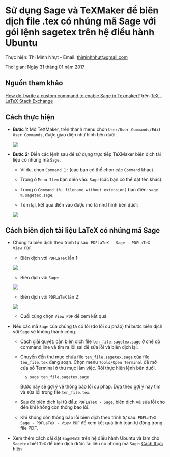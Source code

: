 # Sử dụng Sage và TeXMaker để biên dịch file .tex có nhúng mã Sage với gói lệnh sagetex trên hệ điều hành Ubuntu

Thực hiện: Thi Minh Nhựt - Email: thiminhnhut@gmail.com

Thời gian: Ngày 31 tháng 01 năm 2017

## Nguồn tham khảo

[How do I write a custom command to enable Sage in Texmaker?](https://goo.gl/GmLEWx) trên [TeX - LaTeX Stack Exchange](http://tex.stackexchange.com/)

## Cách thực hiện

* **Bước 1:** Mở TeXMaker, trên thanh menu chọn `User/User Commands/Edit User Commands`, 
được giao diện như hình bên dưới:

	![](https://raw.githubusercontent.com/thiminhnhut/latex/master/sagetex/images/sage-texmaker-1.png)

* **Bước 2:** Điền các lệnh sau để sử dụng trực tiếp TeXMaker biên dịch tài liệu có nhúng mã `Sage`.

	+ Ví dụ, chọn `Command 1:` (các bạn có thể chọn các `Command` khác).
	
	+ Trong ô `Menu Item` bạn điền vào: `Sage` (các bạn có thể đặt tên khác).
	
	+ Trong ô `Command (%: filename without extension)` bạn điền: `sage %.sagetex.sage`.
	
	+ Tóm lại, kết quả điền vào được mô tả như hình bên dưới:
	
	![](https://raw.githubusercontent.com/thiminhnhut/latex/master/sagetex/images/sage-texmaker-2.png)

## Cách biên dịch tài liệu LaTeX có nhúng mã Sage

* Chúng ta biên dịch theo trình tự sau: `PDFLaTeX - Sage - PDFLaTeX - View PDF`.

	+ Biên dịch với `PDFLaTeX` lần 1:
	
	![](https://raw.githubusercontent.com/thiminhnhut/latex/master/sagetex/images/compile-pdflatex.png)
	
	+ Biên dịch với `Sage`:
	
	![](https://raw.githubusercontent.com/thiminhnhut/latex/master/sagetex/images/compile-sage.png)
	
	+ Biên dịch với `PDFLaTeX` lần 2:
	
	![](https://raw.githubusercontent.com/thiminhnhut/latex/master/sagetex/images/compile-pdflatex.png)

	+ Cuối cùng chọn `View PDF` để xem kết quả.
	
* Nếu các mã `Sage` của chúng ta có lỗi (do lỗi cú pháp) thì bước biên dịch với `Sage` sẽ không thành công.

	+ Cách giải quyết: cần biên dịch file `ten_file.sagetex.sage` ở chế độ command line 
	và tìm ra lỗi sai để sửa lỗi và biên dịch lại. 
	
	+ Chuyển đến thư mục chứa file `ten_file.sagetex.sage` của file `ten_file.tex` đang soạn. 
	Chọn menu `Tools/Open Terminal` để mở cửa sổ Terminal ở thư mục làm việc. Rồi thực hiện lệnh bên dưới.
	
			$ sage ten_file.sagetex.sage
	
		Bước này sẽ gợi ý về thông báo lỗi cú pháp. Dựa theo gợi ý này tìm và sửa lỗi trong file `ten_file.tex`.
	
	+ Sau đó biên dịch lại từ đầu: `PDFLaTeX - Sage`, biên dịch và sửa lỗi cho đến khi không còn thông báo lỗi.
	
	+ Khi không còn thông báo lỗi biên dịch theo trình tự sau: `PDFLaTeX - Sage - PDFLaTeX - View PDF` 
	để xem kết quả tính toán tự động trong file PDF.

* Xem thêm cách cài đặt `SageMath` trên hệ điều hành Ubuntu và làm cho `Sagetex` biết `TeX` để biên dịch được 
tài liệu có nhúng mã `Sage`: [Cách thực hiện](https://github.com/thiminhnhut/latex/tree/master/sagetex/make-sagetex-known-to-tex.md)

